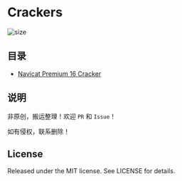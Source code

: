 # Crackers

![size](https://img.shields.io/github/repo-size/CompetitiveLin/Crackers?label=Repo%20Size)

## 目录

- [Navicat Premium 16 Cracker](./Navicat%20Premium%2016/)


## 说明

非原创，搬运整理！欢迎 `PR` 和 `Issue`！

如有侵权，联系删除！

## License

Released under the MIT license. See LICENSE for details.